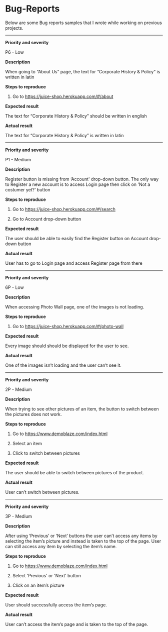# Bug-Reports

Below are some Bug reports samples that I wrote while working on previous projects.


---------------------------------


**Priority and severity**

P6 - Low

**Description**

When going to “About Us” page, the text for “Corporate History & Policy” is written in latin 

**Steps to reproduce**

1. Go to https://juice-shop.herokuapp.com/#/about

**Expected result**

The text for “Corporate History & Policy” should be written in english

**Actual result**

The text for “Corporate History & Policy” is written in latin


-----------------------------------------

**Priority and severity**

P1 - Medium

**Description**

Register button is missing from ‘Account' drop-down button. The only way to Register a new account is to access Login page then click on 'Not a costumer yet?’ button

**Steps to reproduce**

1. Go to https://juice-shop.herokuapp.com/#/search

2. Go to Account drop-down button

**Expected result**

The user should be able to easily find the Register button on Account drop-down button

**Actual result**

User has to go to Login page and access Register page from there


------------------------------------------------

**Priority and severity**

6P - Low

**Description**

When accessing Photo Wall page, one of the images is not loading.

**Steps to reproduce**

1. Go to https://juice-shop.herokuapp.com/#/photo-wall

**Expected result**

Every image should should be displayed for the user to see.

**Actual result**

One of the images isn’t loading and the user can’t see it.


-------------------------------------


**Priority and severity**

2P - Medium

**Description**

When trying to see other pictures of an item, the button to switch between the  pictures does not work.

**Steps to reproduce**

1. Go to https://www.demoblaze.com/index.html

2. Select an item

3. Click to switch between pictures

**Expected result**

The user should be able to switch between pictures of the product.

**Actual result**

User can’t switch between pictures.


----------------------------------------


**Priority and severity**

3P - Medium

**Description**

After using ‘Previous’ or ‘Next’ buttons the user can’t access any items by selecting the item’s picture and instead is taken to the top of the page. User can still access any item by selecting the item’s name.

**Steps to reproduce**

1. Go to https://www.demoblaze.com/index.html

2. Select 'Previous' or 'Next' button

3. Click on an item’s picture 

**Expected result**

User should successfully access the item’s page.

**Actual result**

User can’t access the item’s page and is taken to the top of the page.
